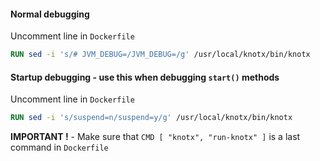#### Normal debugging
Uncomment line in `Dockerfile`
```dockerfile
RUN sed -i 's/# JVM_DEBUG=/JVM_DEBUG=/g' /usr/local/knotx/bin/knotx
```

#### Startup debugging - use this when debugging `start()` methods
Uncomment line in `Dockerfile`
```dockerfile
RUN sed -i 's/suspend=n/suspend=y/g' /usr/local/knotx/bin/knotx
```


**IMPORTANT !** - Make sure that `CMD [ "knotx", "run-knotx" ]` is a last command in `Dockerfile`